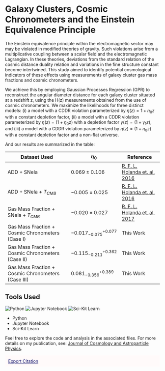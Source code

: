 # Galaxy Clusters, Cosmic Chronometers and the Einstein Equivalence Principle

The Einstein equivalence principle within the electromagnetic sector may may be violated in modified theories of gravity. Such violations arise from a multiplicative coupling between a scalar field and the electromagnetic Lagrangian. In these theories, deviations from the standard relation of the cosmic distance duality relation and variations in the fine structure constant become intertwined. This study aimed to identify potential cosmological indicators of these effects using measurements of galaxy cluster gas mass fractions and cosmic chronometers.

We achieve this by employing Gaussian Processes Regression (GPR) to reconstruct the angular diameter distance for each galaxy cluster situated at a redshift z, using the H(z) measurements obtained from the use of cosmic chronometers. We maximize the likelihoods for three distinct models: (i) a model with a CDDR violation parameterized by $\eta(z) = 1 + \eta_{0}z$ with a constant depletion factor, (ii) a model with a CDDR violation parameterized by $\eta (z) = (1 + \eta_{0}z)$ with a depletion factor $\gamma (z) = (1+\gamma_{1}z)$, and (iii) a model with a CDDR violation parameterized by $\eta (z) = (1+\eta_{0}z)$ with a constant depletion factor and a non-flat universe.

And our results are summarized in the table:

| Dataset Used                                       | $\eta_{0}$                    | Reference                                                 |
| -------------------------------------------------- | ----------------------------- | --------------------------------------------------------- |
| ADD + SNeIa                                        | $0.069 \pm 0.106$             | [R. F. L. Holanda et. al. 2016](https://arxiv.org/abs/1606.07923) |
| ADD + SNeIa + $T_{CMB}$                            | $−0.005 \pm 0.025$            | [R. F. L. Holanda et. al. 2016](https://arxiv.org/abs/1610.01512) |
| Gas Mass Fraction + SNeIa + $T_{CMB}$             | $−0.020 \pm 0.027$            | [R. F. L. Holanda et. al. 2017](https://arxiv.org/abs/1612.09365) |
| Gas Mass Fraction + Cosmic Chronometers (Case I)   | $−0.017^{ +0.077 }_{ −0.075 }$    | This Work                                                 |
| Gas Mass Fraction + Cosmic Chronometers (Case II)  | $−0.115^{ +0.362 }_{ −0.211 }$    | This Work                                                 |
| Gas Mass Fraction + Cosmic Chronometers (Case III) | $0.081^{ +0.389 }_{ −0.359 }$     | This Work                                                 |





## Tools Used

![Python](https://upload.wikimedia.org/wikipedia/commons/thumb/c/c3/Python-logo-notext.svg/50px-Python-logo-notext.svg.png)      ![Jupyter Notebook](https://upload.wikimedia.org/wikipedia/commons/thumb/3/38/Jupyter_logo.svg/50px-Jupyter_logo.svg.png)         ![Sci-Kit Learn](https://upload.wikimedia.org/wikipedia/commons/thumb/0/05/Scikit_learn_logo_small.svg/150px-Scikit_learn_logo_small.svg.png)


- Python
- Jupyter Notebook
- Sci-Kit Learn




Feel free to explore the code and analysis in the associated files.
For more details on my publication, see: [Journal of Cosmology and Astroparticle Physics](https://iopscience.iop.org/article/10.1088/1475-7516/2021/10/084/meta).
<div style="background-color: Snow; padding: 10px; margin-top: 10px;">
    <a href="https://htmlpreview.github.io/?https://github.com/aCosmicDebugger/Galaxy-Clusters-Cosmic-Chronometers-EEP/tree/main/Export%20Citation/bibtex.html" style="color: MidnightBlue;">Export Citation</a>
</div>

